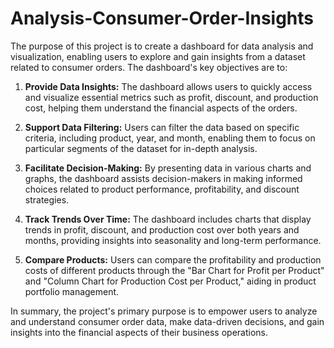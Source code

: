 # Analysis-Consumer-Order-Insights
The purpose of this project is to create a dashboard for data analysis and visualization, enabling users to explore and gain insights from a dataset related to consumer orders. The dashboard's key objectives are to:

1. **Provide Data Insights:** The dashboard allows users to quickly access and visualize essential metrics such as profit, discount, and production cost, helping them understand the financial aspects of the orders.

2. **Support Data Filtering:** Users can filter the data based on specific criteria, including product, year, and month, enabling them to focus on particular segments of the dataset for in-depth analysis.

3. **Facilitate Decision-Making:** By presenting data in various charts and graphs, the dashboard assists decision-makers in making informed choices related to product performance, profitability, and discount strategies.

4. **Track Trends Over Time:** The dashboard includes charts that display trends in profit, discount, and production cost over both years and months, providing insights into seasonality and long-term performance.

5. **Compare Products:** Users can compare the profitability and production costs of different products through the "Bar Chart for Profit per Product" and "Column Chart for Production Cost per Product," aiding in product portfolio management.

In summary, the project's primary purpose is to empower users to analyze and understand consumer order data, make data-driven decisions, and gain insights into the financial aspects of their business operations.
